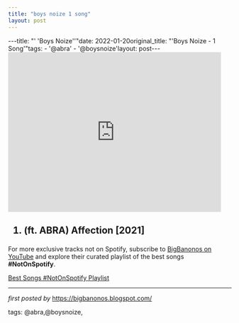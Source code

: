 ```yaml
---
title: "boys noize 1 song"
layout: post
---
```

---title: "' 'Boys Noize''"date: 2022-01-20original_title: "'Boys Noize - 1 Song'"tags:  - '@abra'  - '@boysnoize'layout: post---<iframe frameborder="0" height="360" src="https://youtube.com/embed/Ojf-4u1o3eQ" width="480"></iframe><h2><ol><li>(ft. ABRA) Affection [2021]</li></ol></h2><!--Subscribe and Playlist Links--><div>    <p>For more exclusive tracks not on Spotify, subscribe to <a href="https://www.youtube.com/@BigBanonos" target="_blank">BigBanonos on YouTube</a> and explore their curated playlist of the best songs <strong>#NotOnSpotify</strong>.</p>    <p><a href="https://www.youtube.com/playlist?list=PLtuNtuTatqI0kFahUCbtbfenC_ET5O_tr" target="_blank">Best Songs #NotOnSpotify Playlist<br /></a></p></div><hr /><p><em>first posted by</em> <a href="https://bigbanonos.blogspot.com/" rel="noopener" target="_new">https://bigbanonos.blogspot.com/</a></p><p>tags: @abra,@boysnoize,</p>